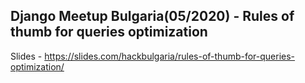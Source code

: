 ## Django Meetup Bulgaria(05/2020) - Rules of thumb for queries optimization

Slides - https://slides.com/hackbulgaria/rules-of-thumb-for-queries-optimization/
